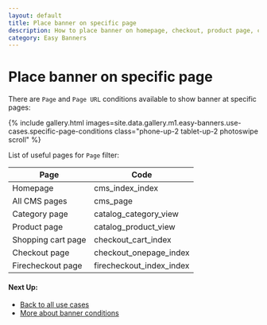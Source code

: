 ```yaml
---
layout: default
title: Place banner on specific page
description: How to place banner on homepage, checkout, product page, category page
category: Easy Banners
---
```


# Place banner on specific page

There are `Page` and `Page URL` conditions available to show banner at specific
pages:

{% include gallery.html images=site.data.gallery.m1.easy-banners.use-cases.specific-page-conditions class="phone-up-2 tablet-up-2 photoswipe scroll" %}

List of useful pages for `Page` filter:

Page                | Code
--------------------|-------------------------
Homepage            | cms_index_index
All CMS pages       | cms_page
Category page       | catalog_category_view
Product page        | catalog_product_view
Shopping cart page  | checkout_cart_index
Checkout page       | checkout_onepage_index
Firecheckout page   | firecheckout_index_index

#### Next Up:

 -  [Back to all use cases](../../use-cases/)
 -  [More about banner conditions](../../backend/manage-banners/#conditions)
